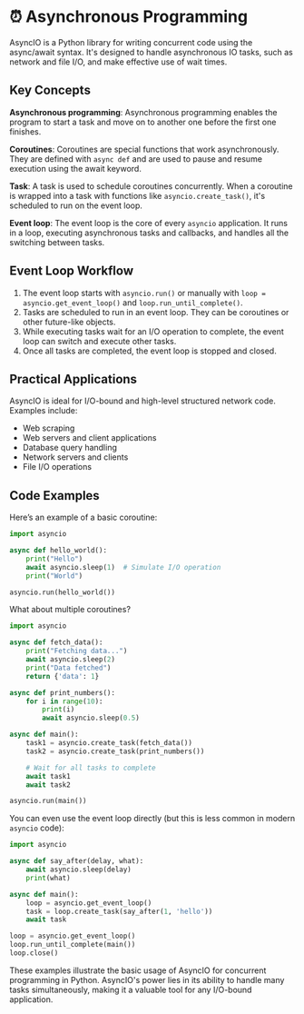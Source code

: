 # ⏰ Asynchronous Programming

AsyncIO is a Python library for writing concurrent code using the async/await syntax. It's designed to handle asynchronous IO tasks, such as network and file I/O, and make effective use of wait times. 

## Key Concepts

**Asynchronous programming**: Asynchronous programming enables the program to start a task and move on to another one before the first one finishes.

**Coroutines**: Coroutines are special functions that work asynchronously. They are defined with `async def` and are used to pause and resume execution using the await keyword.

**Task**: A task is used to schedule coroutines concurrently. When a coroutine is wrapped into a task with functions like `asyncio.create_task()`, it's scheduled to run on the event loop.

**Event loop**: The event loop is the core of every `asyncio` application. It runs in a loop, executing asynchronous tasks and callbacks, and handles all the switching between tasks.

## Event Loop Workflow

1. The event loop starts with `asyncio.run()` or manually with `loop = asyncio.get_event_loop()` and `loop.run_until_complete()`.
2. Tasks are scheduled to run in an event loop. They can be coroutines or other future-like objects.
3. While executing tasks wait for an I/O operation to complete, the event loop can switch and execute other tasks.
4. Once all tasks are completed, the event loop is stopped and closed.

## Practical Applications

AsyncIO is ideal for I/O-bound and high-level structured network code. Examples include:

- Web scraping
- Web servers and client applications
- Database query handling
- Network servers and clients
- File I/O operations

## Code Examples

Here’s an example of a basic coroutine:

```python
import asyncio

async def hello_world():
    print("Hello")
    await asyncio.sleep(1)  # Simulate I/O operation
    print("World")

asyncio.run(hello_world())
```

What about multiple coroutines?

```python
import asyncio

async def fetch_data():
    print("Fetching data...")
    await asyncio.sleep(2)
    print("Data fetched")
    return {'data': 1}

async def print_numbers():
    for i in range(10):
        print(i)
        await asyncio.sleep(0.5)

async def main():
    task1 = asyncio.create_task(fetch_data())
    task2 = asyncio.create_task(print_numbers())

    # Wait for all tasks to complete
    await task1
    await task2

asyncio.run(main())
```

You can even use the event loop directly (but this is less common in modern `asyncio` code):

```python
import asyncio

async def say_after(delay, what):
    await asyncio.sleep(delay)
    print(what)

async def main():
    loop = asyncio.get_event_loop()
    task = loop.create_task(say_after(1, 'hello'))
    await task

loop = asyncio.get_event_loop()
loop.run_until_complete(main())
loop.close()
```

These examples illustrate the basic usage of AsyncIO for concurrent programming in Python. AsyncIO's power lies in its ability to handle many tasks simultaneously, making it a valuable tool for any I/O-bound application.